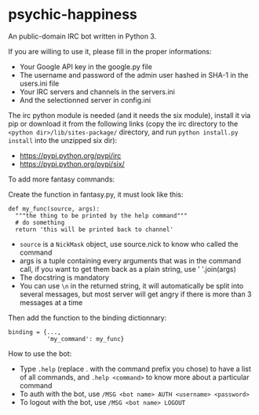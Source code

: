 psychic-happiness
=================

An public-domain IRC bot written in Python 3.

If you are willing to use it, please fill in the proper informations:
* Your Google API key in the google.py file
* The username and password of the admin user hashed in SHA-1 in the users.ini file
* Your IRC servers and channels in the servers.ini
* And the selectionned server in config.ini

The irc python module is needed (and it needs the six module), install it via pip or download it from the following links (copy the irc directory to the `<python dir>/lib/sites-package/` directory, and run `python install.py install` into the unzipped six dir):
* https://pypi.python.org/pypi/irc
* https://pypi.python.org/pypi/six/

To add more fantasy commands:

Create the function in fantasy.py, it must look like this:

```
def my_func(source, args):
  """the thing to be printed by the help command"""
  # do something
  return 'this will be printed back to channel'
```

* `source` is a `NickMask` object, use source.nick to know who called the command
* args is a tuple containing every arguments that was in the command call, if you want to get them back as a plain string, use ' '.join(args)
* The docstring is mandatory
* You can use `\n` in the returned string, it will automatically be split into several messages, but most server will get angry if there is more than 3 messages at a time

Then add the function to the binding dictionnary:

```
binding = {...,
           'my_command': my_func}
```

How to use the bot:
* Type `.help` (replace . with the command prefix you chose) to have a list of all commands, and `.help <command>` to know more about a particular command
* To auth with the bot, use `/MSG <bot name> AUTH <username> <password>`
* To logout with the bot, use `/MSG <bot name> LOGOUT`
